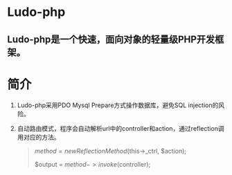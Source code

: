 # Ludo-php
## Ludo-php是一个快速，面向对象的轻量级PHP开发框架。


# 简介
1. Ludo-php采用PDO Mysql Prepare方式操作数据库，避免SQL injection的风险。
2. 自动路由模式，程序会自动解析url中的controller和action，通过reflection调用对应的方法。
    
    > $method = new ReflectionMethod($this->_ctrl, $action);
    >
    > $output = $method->invoke($controller);
